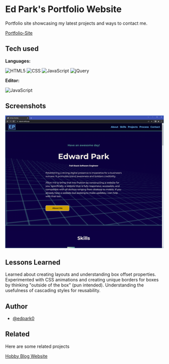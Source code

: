 
# Ed Park's Portfolio Website

Portfolio site showcasing my latest projects and ways to contact me.

[Portfolio-Site](https://edpark.netlify.app/)

## Tech used

**Languages:**

![HTML5](https://img.shields.io/static/v1?message=HTML5&logo=html5&labelColor=white&color=097969&logoColor=e34f26&label=%20&style=plastic) 
![CSS](https://img.shields.io/static/v1?message=CSS3&logo=css3&labelColor=white&color=097969&logoColor=1182c3&label=%20&style=plastic)
![JavaScript](https://img.shields.io/static/v1?message=JavaScript&logo=javascript&labelColor=5c5c5c&color=097969&logoColor=f7df1e&label=%20&style=plastic)
![jQuery](https://img.shields.io/static/v1?message=jQuery&logo=jquery&labelColor=white&color=097969&logoColor=1182c3&label=%20&style=plastic)

**Editor:**

![JavaScript](https://img.shields.io/static/v1?message=Visual%20Studio%20Code&logo=visualstudiocode&labelColor=white&color=097969&logoColor=3d59a2&label=%20&style=plastic)

## Screenshots

![Site Screenshot](assets/img/site-screenshot1.jpg?raw=true "Optional Title")

## Lessons Learned

Learned about creating layouts and understanding box offset properties. Experimented with CSS animations and creating unique borders for boxes by thinking "outside of the box" (pun intended). Understanding the usefulness of cascading styles for reusability.

## Author

- [@edpark0](https://github.com/edpark0)


## Related

Here are some related projects

[Hobby Blog Website](https://github.com/edpark0/HobbyBlogWebsite)

